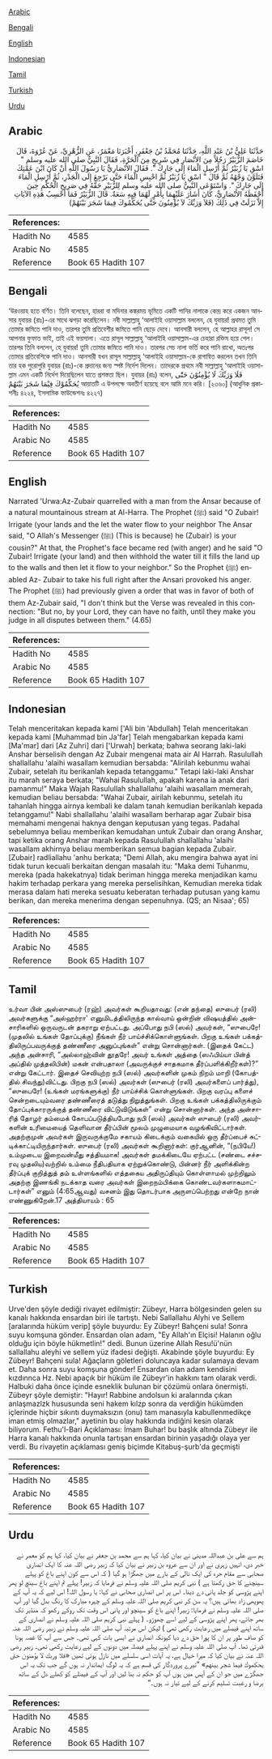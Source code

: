 [Arabic](#arabic)

[Bengali](#bengali)

[English](#english)

[Indonesian](#indonesian)

[Tamil](#tamil)

[Turkish](#turkish)

[Urdu](#urdu)

## Arabic


<div dir="rtl" lang="ar" style={{fontSize:'larger',backgroundColor:'#f8f9fa',padding:20}}>
حَدَّثَنَا عَلِيُّ بْنُ عَبْدِ اللَّهِ، حَدَّثَنَا مُحَمَّدُ بْنُ جَعْفَرٍ، أَخْبَرَنَا مَعْمَرٌ، عَنِ الزُّهْرِيِّ، عَنْ عُرْوَةَ، قَالَ خَاصَمَ الزُّبَيْرُ رَجُلاً مِنَ الأَنْصَارِ فِي شَرِيجٍ مِنَ الْحَرَّةِ، فَقَالَ النَّبِيُّ صلى الله عليه وسلم ‏"‏ اسْقِ يَا زُبَيْرُ ثُمَّ أَرْسِلِ الْمَاءَ إِلَى جَارِكَ ‏"‏‏.‏ فَقَالَ الأَنْصَارِيُّ يَا رَسُولَ اللَّهِ أَنْ كَانَ ابْنَ عَمَّتِكَ فَتَلَوَّنَ وَجْهُهُ ثُمَّ قَالَ ‏"‏ اسْقِ يَا زُبَيْرُ ثُمَّ احْبِسِ الْمَاءَ حَتَّى يَرْجِعَ إِلَى الْجَدْرِ، ثُمَّ أَرْسِلِ الْمَاءَ إِلَى جَارِكَ ‏"‏‏.‏ وَاسْتَوْعَى النَّبِيُّ صلى الله عليه وسلم لِلزُّبَيْرِ حَقَّهُ فِي صَرِيحِ الْحُكْمِ حِينَ أَحْفَظَهُ الأَنْصَارِيُّ، كَانَ أَشَارَ عَلَيْهِمَا بِأَمْرٍ لَهُمَا فِيهِ سَعَةٌ‏.‏ قَالَ الزُّبَيْرُ فَمَا أَحْسِبُ هَذِهِ الآيَاتِ إِلاَّ نَزَلَتْ فِي ذَلِكَ ‏(‏فَلاَ وَرَبِّكَ لاَ يُؤْمِنُونَ حَتَّى يُحَكِّمُوكَ فِيمَا شَجَرَ بَيْنَهُمْ‏)‏
</div>
<div style={{backgroundColor:'#f8f9fa',padding:20, marginBottom: 10}}><table> <thead> <tr> <th>References:</th> <th></th> </tr> </thead> <tbody><tr><td>Hadith No</td><td>4585</td></tr><tr><td>Arabic No</td><td>4585</td></tr><tr><td>Reference</td><td>Book 65 Hadith 107</td></tr></tbody></table></div>

## Bengali


<div dir="ltr" lang="bn" style={{fontSize:'larger',backgroundColor:'#f8f9fa',padding:20}}>
‘উরওয়াহ হতে বর্ণিত। তিনি বলেছেন, হাররা বা মদিনার কঙ্করময় ভূমিতে একটি পানির নালাকে কেন্দ্র করে একজন আনসার যুবায়র (রাঃ)-এর সাথে ঝগড়া করেছিলেন। নবী সাল্লাল্লাহু ‘আলাইহি ওয়াসাল্লাম বললেন, হে যুবায়র! প্রথমত তুমি তোমার জমিতে পানি দাও, তারপর তুমি প্রতিবেশীর জমিতে পানি ছেড়ে দেবে। আনসারী বললেন, হে আল্লাহর রাসূল! সে আপনার ফুফাত ভাই, তাই এই ফয়সালা। এতে রাসূল সাল্লাল্লাহু ‘আলাইহি ওয়াসাল্লাম-এর চেহারা রক্তিম হয়ে গেল। তারপর তিনি বললেন, হে যুবায়র! তুমি তোমার জমিতে পানি দাও। তারপর সেচ নালা ভর্তি করে পানি রাখো, অতঃপর তোমার প্রতিবেশিকে পানি দাও। আনসারী যখন রাসূল সাল্লাল্লাহু ‘আলাইহি ওয়াসাল্লাম-কে রাগান্বিত করলেন তখন তিনি তার হক পুরোপুরি যুবায়র (রাঃ)-কে প্রদানের জন্য স্পষ্ট নির্দেশ দিলেন। তাদেরকে প্রথমে নবী সাল্লাল্লাহু ‘আলাইহি ওয়াসাল্লাম এমন একটি নির্দেশ দিয়েছিলেন যাতে প্রশস্ততা ছিল। যুবায়র (রাঃ) বলেন, فَلَا وَرَبِّكَ لَا يُؤْمِنُوْنَ حَتّٰى يُحَكِّمُوْكَ فِيْمَا شَجَرَ بَيْنَهُمْ আয়াতটি এ উপলক্ষে অবতীর্ণ হয়েছে বলে আমি মনে করি। [২৩৬০] (আধুনিক প্রকাশনীঃ ৪২২৪, ইসলামিক ফাউন্ডেশনঃ ৪২২৭)
</div>
<div style={{backgroundColor:'#f8f9fa',padding:20, marginBottom: 10}}><table> <thead> <tr> <th>References:</th> <th></th> </tr> </thead> <tbody><tr><td>Hadith No</td><td>4585</td></tr><tr><td>Arabic No</td><td>4585</td></tr><tr><td>Reference</td><td>Book 65 Hadith 107</td></tr></tbody></table></div>

## English


<div dir="ltr" lang="en" style={{fontSize:'larger',backgroundColor:'#f8f9fa',padding:20}}>
Narrated 'Urwa:Az-Zubair quarrelled with a man from the Ansar because of a natural mountainous stream at Al-Harra. The Prophet (ﷺ) said "O Zubair! Irrigate (your lands and the let the water flow to your neighbor The Ansar said, "O Allah's Messenger (ﷺ) (This is because) he (Zubair) is your cousin?" At that, the Prophet's face became red (with anger) and he said "O Zubair! Irrigate (your land) and then withhold the water till it fills the land up to the walls and then let it flow to your neighbor." So the Prophet (ﷺ) enabled Az- Zubair to take his full right after the Ansari provoked his anger. The Prophet (ﷺ) had previously given a order that was in favor of both of them Az-Zubair said, "I don't think but the Verse was revealed in this connection: "But no, by your Lord, they can have no faith, until they make you judge in all disputes between them." (4.65)
</div>
<div style={{backgroundColor:'#f8f9fa',padding:20, marginBottom: 10}}><table> <thead> <tr> <th>References:</th> <th></th> </tr> </thead> <tbody><tr><td>Hadith No</td><td>4585</td></tr><tr><td>Arabic No</td><td>4585</td></tr><tr><td>Reference</td><td>Book 65 Hadith 107</td></tr></tbody></table></div>

## Indonesian


<div dir="ltr" lang="id" style={{fontSize:'larger',backgroundColor:'#f8f9fa',padding:20}}>
Telah menceritakan kepada kami ['Ali bin 'Abdullah] Telah menceritakan kepada kami [Muhammad bin Ja'far] Telah mengabarkan kepada kami [Ma'mar] dari [Az Zuhri] dari ['Urwah] berkata; bahwa seorang laki-laki Anshar berselisih dengan Az Zubair mengenai mata air Al Harrah. Rasulullah shallallahu 'alaihi wasallam kemudian bersabda: "Alirilah kebunmu wahai Zubair, setelah itu berikanlah kepada tetanggamu." Tetapi laki-laki Anshar itu marah seraya berkata; "Wahai Rasulullah, apakah karena ia anak dari pamanmu!" Maka Wajah Rasulullah shallallahu 'alaihi wasallam memerah, kemudian beliau bersabda: "Wahai Zubair, airilah kebunmu, setelah itu tahanlah hingga airnya kembali ke dalam tanah kemudian berikanlah kepada tetanggamu!" Nabi shallallahu 'alaihi wasallam berharap agar Zubair bisa memahami mengenai haknya dengan keputusan yang tegas. Padahal sebelumnya beliau memberikan kemudahan untuk Zubair dan orang Anshar, tapi ketika orang Anshar marah kepada Rasulullah shallallahu 'alaihi wasallam akhirnya beliau memberikan semua bagian kepada Zubair. [Zubair] radliallahu 'anhu berkata; "Demi Allah, aku mengira bahwa ayat ini tidak turun kecuali berkaitan dengan masalah itu: "Maka demi Tuhanmu, mereka (pada hakekatnya) tidak beriman hingga mereka menjadikan kamu hakim terhadap perkara yang mereka perselisihkan, Kemudian mereka tidak merasa dalam hati mereka sesuatu keberatan terhadap putusan yang kamu berikan, dan mereka menerima dengan sepenuhnya. (QS; an Nisaa'; 65)
</div>
<div style={{backgroundColor:'#f8f9fa',padding:20, marginBottom: 10}}><table> <thead> <tr> <th>References:</th> <th></th> </tr> </thead> <tbody><tr><td>Hadith No</td><td>4585</td></tr><tr><td>Arabic No</td><td>4585</td></tr><tr><td>Reference</td><td>Book 65 Hadith 107</td></tr></tbody></table></div>

## Tamil


<div dir="ltr" lang="ta" style={{fontSize:'larger',backgroundColor:'#f8f9fa',padding:20}}>
உர்வா பின் அஸ்ஸுபைர் (ரஹ்) அவர்கள் கூறியதாவது: (என் தந்தை) ஸுபைர் (ரலி) அவர்களுக்கு “அல்ஹர்ரா' எனுமிடத்திலிருந்த கால்வாய் ஒன்றின் விஷயத்தில் அன்சாரிகளில் ஒருவருடன் தகராறு ஏற்பட்டது. அப்போது நபி (ஸல்) அவர்கள், “ஸுபைரே! (முதலில் உங்கள் தோப்புக்கு) நீங்கள் நீர் பாய்ச்சிக்கொள்ளுங்கள். பிறகு உங்கள் பக்கத்திலிருப்பவருக்குத் தண்ணீரை அனுப்புங்கள்” என்று சொன்னார்கள். (இதைக் கேட்ட) அந்த அன்சாரி, “அல்லாஹ்வின் தூதரே! அவர் உங்கள் அத்தை (ஸஃபிய்யா பின்த் அப்தில் முத்தலிபின்) மகன் என்பதாலா (அவருக்குச் சாதகமாக தீர்ப்பளிக்கிறீர்கள்)?” என்று கேட்டார். இதைச் செவியுற்ற நபி (ஸல்) அவர்களின் முகம் நிறம் மாறி (கோபத்தில் சிவந்து)விட்டது. பிறகு நபி (ஸல்) அவர்கள் (ஸுபைர் (ரலி) அவர்களைப் பார்த்து), “ஸுபைரே! (உங்கள் மரங்களுக்கு) நீர் பாய்ச்சிக் கொள்ளுங்கள். பிறகு வரப்பு களைச் சென்றடையும்வரை தண்ணீரைத் தடுத்து நிறுத்துங்கள். பிறகு உங்கள் பக்கத்திலிருக்கும் தோப்புக்காரருக்குத் தண்ணீரை விட்டுவிடுங்கள்” என்று சொன்னார்கள். அந்த அன்சாரித் தோழர் தம்மைக் கோபப்படுத்தியபோது நபி (ஸல்) அவர்கள் ஸுபைர் (ரலி) அவர்களின் உரிமையைத் தெளிவான தீர்ப்பின் மூலம் முழுமையாக வழங்கிவிட்டார்கள். அதற்குமுன் அவர்கள் இருவருக்குமே சகாயம் கிடைக்கும் வகையில் ஒரு தீர்ப்பைச் சுட்டிக்காட்டியிருந்தார்கள். ஸுபைர் (ரலி) அவர்கள் கூறினார்கள்: குர்ஆனின், “(நபியே!) உம்முடைய இறைவன்மீது சத்தியமாக! அவர்கள் தமக்கிடையே ஏற்பட்ட (சண்டை சச்சரவு முதலிய)வற்றில் உம்மை நீதிபதியாக ஏற்றுக்கொண்டு, பின்னர் நீர் அளிக்கின்ற தீர்ப்புக் குறித்துத் தம் உள்ளங்களில் எத்தகைய அதிருப்தியும் கொள்ளாமல் முற்றிலும் அதற்கு இணங்கி நடக்காத வரை அவர்கள் இறைநம்பிக்கை கொண்டவர்களாகமாட்டார்கள்” எனும் (4:65ஆவது) வசனம் இது தொடர்பாக அருளப்பெற்றது என்றே நான் எண்ணுகிறேன்.17 அத்தியாயம் : 65
</div>
<div style={{backgroundColor:'#f8f9fa',padding:20, marginBottom: 10}}><table> <thead> <tr> <th>References:</th> <th></th> </tr> </thead> <tbody><tr><td>Hadith No</td><td>4585</td></tr><tr><td>Arabic No</td><td>4585</td></tr><tr><td>Reference</td><td>Book 65 Hadith 107</td></tr></tbody></table></div>

## Turkish


<div dir="ltr" lang="tr" style={{fontSize:'larger',backgroundColor:'#f8f9fa',padding:20}}>
Urve'den şöyle dediği rivayet edilmiştir: Zübeyr, Harra bölgesinden gelen su kanalı hakkında ensardan biri ile tartıştı. Nebi Sallallahu Alyhi ve Sellem [aralarında hüküm verip] şöyle buyurdu: Ey Zübeyr! Bahçeni sula! Sonra suyu komşuna gönder. Ensardan olan adam, "Ey Allah'ın Elçisi! Halanın oğlu olduğu için böyle hükmetlin!" dedi. Bunun üzerine Allah Resu!ü'nün sallallahu aleyhi ve sellem yüz ifadesi değişti. Akabinde şöyle buyurdu: Ey Zübeyr! Bahçeni sula! Ağaçların göletleri doluncaya kadar sulamaya devam et. Daha sonra suyu komşuna gönder! Ensardan olan adam kendisini kızdınnca Hz. Nebi apaçık bir hüküm ile Zübeyr'in hakkını tam olarak verdi. Halbuki daha önce içinde esneklik bulunan bir çözümü onlara önermişti. Zübeyr şöyle demiştir: "Hayır! Rabbine andolsun ki aralarında çıkan anlaşmazlzk hususunda seni hakem kılzp sonra da verdiğin hükümden içlerinde hiçbir sıkıntı duymaksızın (onu) tam manasıyla kabullenmedikçe iman etmiş olmazlar," ayetinin bu olay hakkında indiğini kesin olarak biliyorum. Fethu'l-Bari Açıklaması: İmam Buhar! bu başlık altında Zübeyr ile Harra kanalı hakkında onunla tartışan ensardan birinin yaşadığı olaya yer verdi. Bu rivayetin açıklaması geniş biçimde Kitabuş-şurb'da geçmişti
</div>
<div style={{backgroundColor:'#f8f9fa',padding:20, marginBottom: 10}}><table> <thead> <tr> <th>References:</th> <th></th> </tr> </thead> <tbody><tr><td>Hadith No</td><td>4585</td></tr><tr><td>Arabic No</td><td>4585</td></tr><tr><td>Reference</td><td>Book 65 Hadith 107</td></tr></tbody></table></div>

## Urdu


<div dir="rtl" lang="ur" style={{fontSize:'larger',backgroundColor:'#f8f9fa',padding:20}}>
ہم سے علی بن عبداللہ مدینی نے بیان کیا، کہا ہم سے محمد بن جعفر نے بیان کیا، کہا ہم کو معمر نے خبر دی، انہیں زہری نے اور ان سے عروہ بن زبیر نے بیان کیا کہ زبیر رضی اللہ عنہ کا ایک انصاری صحابی سے مقام حرہ کی ایک نالی کے بارے میں جھگڑا ہو گیا ( کہ اس سے کون اپنے باغ کو پہلے سینچنے کا حق رکھتا ہے ) نبی کریم صلی اللہ علیہ وسلم نے فرمایا کہ زبیر! پہلے تم اپنے باغ سینچ لو پھر اپنے پڑوسی کو جلد پانی دے دینا۔ اس پر اس انصاری صحابی نے کہا: یا رسول اللہ! اس لیے کہ یہ آپ کے پھوپھی زاد بھائی ہیں؟ یہ سن کر نبی کریم صلی اللہ علیہ وسلم کے چہرہ مبارک کا رنگ بدل گیا اور آپ صلی اللہ علیہ وسلم نے فرمایا: زبیر! اپنے باغ کو سینچو اور پانی اس وقت تک روکے رکھو کہ منڈیر تک بھر جائے، پھر اپنے پڑوسی کے لیے اسے چھوڑو۔ ( پہلے نبی کریم صلی اللہ علیہ وسلم نے انصاری کے ساتھ اپنے فیصلے میں رعایت رکھی تھی ) لیکن اس مرتبہ آپ صلی اللہ علیہ وسلم نے زبیر رضی اللہ عنہ کو صاف طور پر ان کا پورا حق دے دیا کیونکہ انصاری نے ایسی بات کہی تھی۔ جس سے آپ کا غصہ ہونا قدرتی تھا۔ آپ صلی اللہ علیہ وسلم نے اپنے پہلے فیصلہ میں دونوں کے لیے رعایت رکھی تھی۔ زبیر رضی اللہ عنہ نے بیان کیا کہ میرا خیال ہے، یہ آیات اسی سلسلے میں نازل ہوئی تھیں «فلا وربك لا يؤمنون حتى يحكموك فيما شجر بينهم‏» ”تیرے پروردگار کی قسم ہے کہ یہ لوگ ایماندار نہ ہوں گے جب تک یہ اس جھگڑے میں جو ان کے آپس میں ہوں آپ کو حکم نہ بنا لیں اور آپ کے فیصلے کو کھلے دل کے ساتھ برضا و رغبت تسلیم کرنے کے لیے تیار نہ ہوں۔“
</div>
<div style={{backgroundColor:'#f8f9fa',padding:20, marginBottom: 10}}><table> <thead> <tr> <th>References:</th> <th></th> </tr> </thead> <tbody><tr><td>Hadith No</td><td>4585</td></tr><tr><td>Arabic No</td><td>4585</td></tr><tr><td>Reference</td><td>Book 65 Hadith 107</td></tr></tbody></table></div>